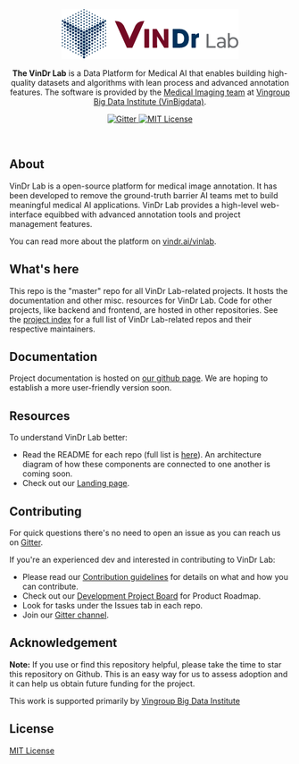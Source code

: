 <div align="center">
  <img src="./images/LogoVinDrLab.png"/>
  <p><strong>The VinDr Lab</strong> is a Data Platform for Medical AI that enables building high-quality datasets and algorithms with lean process and advanced annotation features. The software is provided by the <a href="https://vindr.ai/">Medical Imaging team</a> at <a href="https://vinbigdata.org/">Vingroup Big Data Institute (VinBigdata)</a>.</p>
</div>
<p align="center">
  <a href="https://gitter.im/vindr-lab/community?utm_source=badge&utm_medium=badge&utm_campaign=pr-badge">
    <img alt="Gitter" src="https://badges.gitter.im/vindr-lab/community.svg" />
  </a>
  <a href="/">
    <img alt="MIT License" src="https://img.shields.io/badge/license-MIT-blue.svg?style=flat-square" />
  </a>
</p>
<br/>

## About

VinDr Lab is a open-source platform for medical image annotation. 
It has been developed to remove the ground-truth barrier AI teams met to build meaningful medical AI applications. 
VinDr Lab provides a high-level web-interface equibbed with advanced annotation tools and project management features.

You can read more about the platform on
[vindr.ai/vinlab](https://vindr.ai/vinlab).

## What's here

This repo is the "master" repo for all VinDr Lab-related projects. 
It hosts the documentation and other misc. resources for VinDr Lab. 
Code for other projects, like backend and frontend, are hosted in other repositories. 
See the [project index](https://github.com/vinbigdata-medical/vinlab-sites/blob/master/PROJECT-INDEX.md)
for a full list of VinDr Lab-related repos and their respective maintainers.

## Documentation

Project documentation is hosted on
[our github page](https://vinbigdata-medical.github.io/vinlab-sites/). We are hoping to
establish a more user-friendly version soon.


## Resources

To understand VinDr Lab better:

* Read the README for each repo (full list is [here](https://github.com/vinbigdata-medical/vinlab-sites/blob/master/PROJECT-INDEX.md)). 
An architecture diagram of how these components are connected to one another is coming soon.
* Check out our [Landing page](https://vindr.ai/vinlab).


## Contributing

For quick questions there's no need to open an issue as you can reach us on [Gitter](https://gitter.im/vindr-lab/community).

If you're an experienced dev and interested in contributing to VinDr Lab:

* Please read our [Contribution guidelines](https://github.com/vinbigdata-medical/vinlab-sites/blob/master/CONTRIBUTING.md) 
for details on what and how you can contribute.
* Check out our [Development Project Board]() for Product Roadmap.
* Look for tasks under the Issues tab in each repo.
* Join our [Gitter channel](https://gitter.im/vindr-lab/community).

## Acknowledgement

**Note:** If you use or find this repository helpful, please take the time to star this repository on Github. This is an easy way for us to assess adoption and it can help us obtain future funding for the project.

This work is supported primarily by [Vingroup Big Data Institute](http://vinbigdata.org/)
## License

[MIT License](https://github.com/vinbigdata-medical/vinlab-sites/blob/master/LICENSE)
